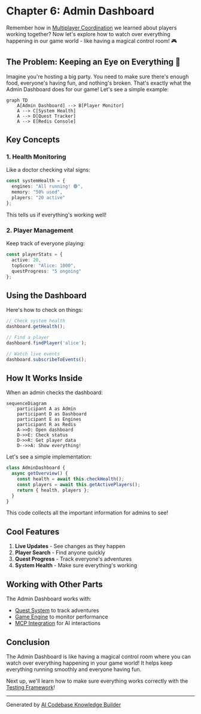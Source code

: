 # Chapter 6: Admin Dashboard

Remember how in [Multiplayer Coordination](05_multiplayer_coordination_.md) we learned about players working together? Now let's explore how to watch over everything happening in our game world - like having a magical control room! 🎮

## The Problem: Keeping an Eye on Everything 👀

Imagine you're hosting a big party. You need to make sure there's enough food, everyone's having fun, and nothing's broken. That's exactly what the Admin Dashboard does for our game! Let's see a simple example:

```mermaid
graph TD
    A[Admin Dashboard] --> B[Player Monitor]
    A --> C[System Health]
    A --> D[Quest Tracker]
    A --> E[Redis Console]
```

## Key Concepts

### 1. Health Monitoring
Like a doctor checking vital signs:

```typescript
const systemHealth = {
  engines: "All running! 🟢",
  memory: "50% used",
  players: "20 active"
};
```

This tells us if everything's working well!

### 2. Player Management
Keep track of everyone playing:

```typescript
const playerStats = {
  active: 20,
  topScore: "Alice: 1000",
  questProgress: "5 ongoing"
};
```

## Using the Dashboard

Here's how to check on things:

```typescript
// Check system health
dashboard.getHealth();

// Find a player
dashboard.findPlayer('alice');

// Watch live events
dashboard.subscribeToEvents();
```

## How It Works Inside

When an admin checks the dashboard:

```mermaid
sequenceDiagram
    participant A as Admin
    participant D as Dashboard
    participant E as Engines
    participant R as Redis
    A->>D: Open dashboard
    D->>E: Check status
    D->>R: Get player data
    D-->>A: Show everything!
```

Let's see a simple implementation:

```typescript
class AdminDashboard {
  async getOverview() {
    const health = await this.checkHealth();
    const players = await this.getActivePlayers();
    return { health, players };
  }
}
```

This code collects all the important information for admins to see!

## Cool Features

1. **Live Updates** - See changes as they happen
2. **Player Search** - Find anyone quickly
3. **Quest Progress** - Track everyone's adventures
4. **System Health** - Make sure everything's working

## Working with Other Parts

The Admin Dashboard works with:
- [Quest System](01_quest_system_.md) to track adventures
- [Game Engine](03_game_engine_.md) to monitor performance
- [MCP Integration](04_mcp__model_context_protocol__integration_.md) for AI interactions

## Conclusion

The Admin Dashboard is like having a magical control room where you can watch over everything happening in your game world! It helps keep everything running smoothly and everyone having fun.

Next up, we'll learn how to make sure everything works correctly with the [Testing Framework](07_testing_framework_.md)!

---

Generated by [AI Codebase Knowledge Builder](https://github.com/The-Pocket/Tutorial-Codebase-Knowledge)